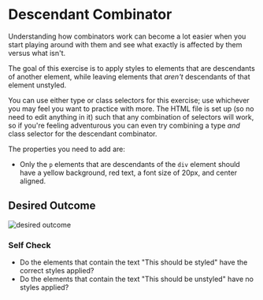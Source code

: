 # Descendant Combinator
Understanding how combinators work can become a lot easier when you start playing around with them and see what exactly is affected by them versus what isn't.

The goal of this exercise is to apply styles to elements that are descendants of another element, while leaving elements that *aren't* descendants of that element unstyled.

You can use either type or class selectors for this exercise; use whichever you may feel you want to practice with more. The HTML file is set up (so no need to edit anything in it) such that any combination of selectors will work, so if you're feeling adventurous you can even try combining a type *and* class selector for the descendant combinator.

The properties you need to add are:

* Only the `p` elements that are descendants of the `div` element should have a yellow background, red text, a font size of 20px, and center aligned.

## Desired Outcome
![desired outcome](desired-outcome.png)


### Self Check
- Do the elements that contain the text "This should be styled" have the correct styles applied?
- Do the elements that contain the text "This should be unstyled" have no styles applied?
